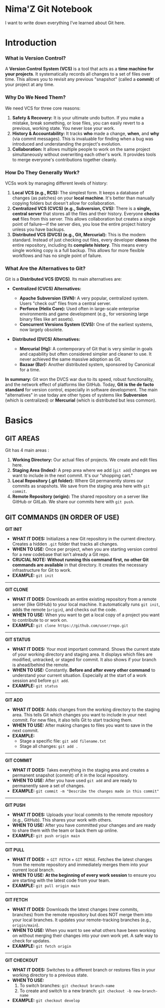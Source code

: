 # Nima'Z Git Notebook
I want to write down everything I’ve learned about Git here.


# Introduction


### What is Version Control?

A **Version Control System (VCS)** is a tool that acts as a **time machine for your projects**. It systematically records all changes to a set of files over time. This allows you to revisit any previous "snapshot" (called a **commit**) of your project at any time.

### Why Do We Need Them?

We need VCS for three core reasons:

1.  **Safety & Recovery:** It is your ultimate undo button. If you make a mistake, break something, or lose files, you can easily revert to a previous, working state. You never lose your work.
2.  **History & Accountability:** It tracks **who** made a change, **when**, and **why** (via commit messages). This is invaluable for finding when a bug was introduced and understanding the project's evolution.
3.  **Collaboration:** It allows multiple people to work on the same project simultaneously without overwriting each other's work. It provides tools to merge everyone's contributions together cleanly.

### How Do They Generally Work?

VCSs work by managing different levels of history:

1.  **Local VCS (e.g., RCS):** The simplest form. It keeps a database of changes (as patches) on your **local machine**. It's better than manually copying folders but doesn't allow for collaboration.
2.  **Centralized VCS (CVCS) (e.g., Subversion, CVS):** There is a **single, central server** that stores all the files and their history. Everyone **checks out** files from this server. This allows collaboration but creates a single point of failure—if the server dies, you lose the entire project history unless you have backups.
3.  **Distributed VCS (DVCS) (e.g., Git, Mercurial):** This is the modern standard. Instead of just checking out files, every developer **clones** the entire repository, including its **complete history**. This means every single working copy is a full backup. This allows for more flexible workflows and has no single point of failure.

### What Are the Alternatives to Git?

Git is a **Distributed VCS (DVCS)**. Its main alternatives are:

*   **Centralized (CVCS) Alternatives:**
    *   **Apache Subversion (SVN):** A very popular, centralized system. Users "check out" files from a central server.
    *   **Perforce (Helix Core):** Used often in large-scale enterprise environments and game development (e.g., for versioning large binary files like art assets).
    *   **Concurrent Versions System (CVS):** One of the earliest systems, now largely obsolete.

*   **Distributed (DVCS) Alternatives:**
    *   **Mercurial (Hg):** A contemporary of Git that is very similar in goals and capability but often considered simpler and cleaner to use. It never achieved the same massive adoption as Git.
    *   **Bazaar (Bzr):** Another distributed system, sponsored by Canonical for a time.

**In summary:** Git won the DVCS war due to its speed, robust functionality, and the network effect of platforms like GitHub. Today, **Git is the de facto standard** for version control, especially in software development. The main "alternatives" in use today are other types of systems like **Subversion** (which is centralized) or **Mercurial** (which is distributed but less common).


# Basics


## GIT AREAS
Git has 4 main areas :
1.  **Working Directory:** Our actual files of projects. We create and edit files here.
2.  **Staging Area (Index):** A prep area where we add (`git add`) changes we want to include in the next commit. It's our "shopping cart."
3.  **Local Repository (.git folder):** Where Git permanently stores our commits as snapshots. We save from the staging area here with `git commit`.
4.  **Remote Repository (origin):** The shared repository on a server like GitHub or GitLab. We share our commits here with `git push`.





## GIT COMMANDS (IN ORDER OF USE)


**GIT INIT**
*   **WHAT IT DOES:** Initializes a new Git repository in the current directory. Creates a hidden `.git` folder that tracks all changes.
*   **WHEN TO USE:** Once per project, when you are starting version control for a new codebase that isn't already a Git repo.
*   **CRUCIAL NOTE:** **Without running this command first, no other Git commands are available** in that directory. It creates the necessary infrastructure for Git to work.
*   **EXAMPLE:** `git init`

---

**GIT CLONE**
*   **WHAT IT DOES:** Downloads an entire existing repository from a remote server (like GitHub) to your local machine. It automatically runs `git init`, adds the remote (`origin`), and checks out the code.
*   **WHEN TO USE:** When you want to get a local copy of a project you want to contribute to or work on.
*   **EXAMPLE:** `git clone https://github.com/user/repo.git`

---

**GIT STATUS**
*   **WHAT IT DOES:** Your most important command. Shows the current state of your working directory and staging area. It displays which files are modified, untracked, or staged for commit. It also shows if your branch is ahead/behind the remote.
*   **WHEN TO USE:** Constantly. **Before and after every other command** to understand your current situation. Especially at the start of a work session and before `git add`.
*   **EXAMPLE:** `git status`

---

**GIT ADD**
*   **WHAT IT DOES:** Adds changes from the working directory to the staging area. This tells Git which changes you want to include in your next commit. For new files, it also tells Git to start tracking them.
*   **WHEN TO USE:** After making changes to files you want to save in the next commit.
*   **EXAMPLE:**
    *   Stage a specific file: `git add filename.txt`
    *   Stage all changes: `git add .`

---

**GIT COMMIT**
*   **WHAT IT DOES:** Takes everything in the staging area and creates a permanent snapshot (commit) of it in the local repository.
*   **WHEN TO USE:** After you have used `git add` and are ready to permanently save a set of changes.
*   **EXAMPLE:** `git commit -m "Describe the changes made in this commit"`

---

**GIT PUSH**
*   **WHAT IT DOES:** Uploads your local commits to the remote repository (e.g., GitHub). This shares your work with others.
*   **WHEN TO USE:** After you have committed your changes and are ready to share them with the team or back them up online.
*   **EXAMPLE:** `git push origin main`

---

**GIT PULL**
*   **WHAT IT DOES:** = `GIT FETCH` + `GIT MERGE`. Fetches the latest changes from the remote repository and immediately merges them into your current local branch.
*   **WHEN TO USE:** **At the beginning of every work session** to ensure you are starting with the latest code from your team.
*   **EXAMPLE:** `git pull origin main`

---

**GIT FETCH**
*   **WHAT IT DOES:** Downloads the latest changes (new commits, branches) from the remote repository but does NOT merge them into your local branches. It updates your remote-tracking branches (e.g., `origin/main`).
*   **WHEN TO USE:** When you want to see what others have been working on without merging their changes into your own work yet. A safe way to check for updates.
*   **EXAMPLE:** `git fetch origin`

---

**GIT CHECKOUT**
*   **WHAT IT DOES:** Switches to a different branch or restores files in your working directory to a previous state.
*   **WHEN TO USE:**
    1.  To switch branches: `git checkout branch-name`
    2.  To create and switch to a new branch: `git checkout -b new-branch-name`
*   **EXAMPLE:** `git checkout develop`
